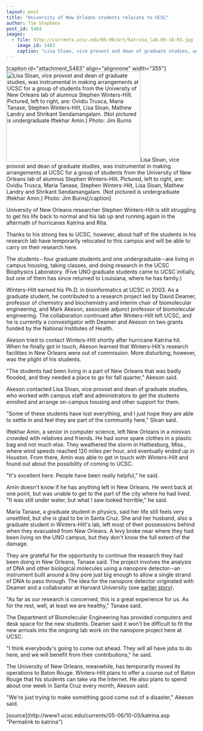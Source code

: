 ```yaml
---
layout: post
title: "University of New Orleans students relocate to UCSC"
author: Tim Stephens
post_id: 5484
images:
  - file: http://currents.ucsc.edu/05-06/art/katrina_lab.05-10-03.jpg
    image_id: 5483
    caption: "Lisa Sloan, vice provost and dean of graduate studies, was instrumental in making arrangements at UCSC for a group of students from the University of New Orleans lab of alumnus Stephen Winters-Hilt. Pictured, left to right, are: Ovidiu Trusca, Maria Tanase, Stephen Winters-Hilt, Lisa Sloan, Mathew Landry and Shrikant Sendamangalam. (Not pictured is undergraduate Iftekhar Amin.) Photo: Jim Burns"
---
```


[caption id="attachment_5483" align="alignnone" width="355"]<a href="http://localhost/mysite/wp-content/uploads/2005/10/katrina_lab.05-10-03.jpg"><img class="size-full wp-image-5483" src="http://localhost/mysite/wp-content/uploads/2005/10/katrina_lab.05-10-03.jpg" alt="Lisa Sloan, vice provost and dean of graduate studies, was instrumental in making arrangements at UCSC for a group of students from the University of New Orleans lab of alumnus Stephen Winters-Hilt. Pictured, left to right, are: Ovidiu Trusca, Maria Tanase, Stephen Winters-Hilt, Lisa Sloan, Mathew Landry and Shrikant Sendamangalam. (Not pictured is undergraduate Iftekhar Amin.) Photo: Jim Burns" width="355" height="239" /></a>Lisa Sloan, vice provost and dean of graduate studies, was instrumental in making arrangements at UCSC for a group of students from the University of New Orleans lab of alumnus Stephen Winters-Hilt. Pictured, left to right, are: Ovidiu Trusca, Maria Tanase, Stephen Winters-Hilt, Lisa Sloan, Mathew Landry and Shrikant Sendamangalam. (Not pictured is undergraduate Iftekhar Amin.) Photo: Jim Burns[/caption]
<a name="content" id="content"></a>
<p>
  University of New Orleans researcher Stephen Winters-Hilt is still struggling to get his life back to normal and his lab up and running again in the aftermath of hurricanes Katrina and Rita.
</p>
<p>
  Thanks to his strong ties to UCSC, however, about half of the students in his research lab have temporarily relocated to this campus and will be able to carry on their research here.
</p>
<p>
  The students--four graduate students and one undergraduate--are living in campus housing, taking classes, and doing research in the UCSC Biophysics Laboratory. (Five UNO graduate students came to UCSC initially, but one of them has since returned to Louisiana, where he has family.)
</p>
<p>
  Winters-Hilt earned his Ph.D. in bioinformatics at UCSC in 2003. As a graduate student, he contributed to a research project led by David Deamer, professor of chemistry and biochemistry and interim chair of biomolecular engineering, and Mark Akeson, associate adjunct professor of biomolecular engineering. The collaboration continued after Winters-Hilt left UCSC, and he is currently a coinvestigator with Deamer and Akeson on two grants funded by the National Institutes of Health.
</p>
<p>
  Akeson tried to contact Winters-Hilt shortly after hurricane Katrina hit. When he finally got in touch, Akeson learned that Winters-Hilt's research facilities in New Orleans were out of commission. More disturbing, however, was the plight of his students.
</p>
<p>
  "The students had been living in a part of New Orleans that was badly flooded, and they needed a place to go for fall quarter," Akeson said.
</p>
<p>
  Akeson contacted Lisa Sloan, vice provost and dean of graduate studies, who worked with campus staff and administrators to get the students enrolled and arrange on-campus housing and other support for them.
</p>
<p>
  "Some of these students have lost everything, and I just hope they are able to settle in and feel they are part of the community here," Sloan said.
</p>
<p>
  Iftekhar Amin, a senior in computer science, left New Orleans in a minivan crowded with relatives and friends. He had some spare clothes in a plastic bag and not much else. They weathered the storm in Hattiesburg, Miss., where wind speeds reached 120 miles per hour, and eventually ended up in Houston. From there, Amin was able to get in touch with Winters-Hilt and found out about the possibility of coming to UCSC.
</p>
<p>
  "It's excellent here. People have been really helpful," he said.
</p>
<p>
  Amin doesn't know if he has anything left in New Orleans. He went back at one point, but was unable to get to the part of the city where he had lived. "It was still under water, but what I saw looked horrible," he said.
</p>
<p>
  Maria Tanase, a graduate student in physics, said her life still feels very unsettled, but she is glad to be in Santa Cruz. She and her husband, also a graduate student in Winters-Hilt's lab, left most of their possessions behind when they evacuated from New Orleans. A levy broke near where they had been living on the UNO campus, but they don't know the full extent of the damage.
</p>
<p>
  They are grateful for the opportunity to continue the research they had been doing in New Orleans, Tanase said. The project involves the analysis of DNA and other biological molecules using a nanopore detector--an instrument built around a tiny pore just big enough to allow a single strand of DNA to pass through. The idea for the nanopore detector originated with Deamer and a collaborator at Harvard University (see <a href="http://currents.ucsc.edu/05-06/08-22/genome.asp">earlier story</a>).
</p>
<p>
  "As far as our research is concerned, this is a great experience for us. As for the rest, well, at least we are healthy," Tanase said.
</p>
<p>
  The Department of Biomolecular Engineering has provided computers and desk space for the new students. Deamer said it won't be difficult to fit the new arrivals into the ongoing lab work on the nanopore project here at UCSC.
</p>
<p>
  "I think everybody's going to come out ahead. They will all have jobs to do here, and we will benefit from their contributions," he said.
</p>
<p>
  The University of New Orleans, meanwhile, has temporarily moved its operations to Baton Rouge. Winters-Hilt plans to offer a course out of Baton Rouge that his students can take via the Internet. He also plans to spend about one week in Santa Cruz every month, Akeson said.
</p>
<p>
  "We're just trying to make something good come out of a disaster," Akeson said.
</p>
<p>
  <input name="t1" size="-1" type="hidden">
</p>




</p>
[source](http://www1.ucsc.edu/currents/05-06/10-03/katrina.asp "Permalink to katrina")
